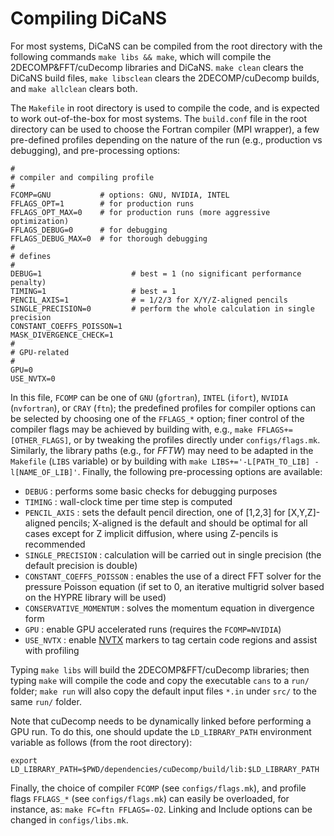 # Compiling DiCaNS

For most systems, DiCaNS can be compiled from the root directory with the following commands `make libs && make`, which will compile the 2DECOMP&FFT/cuDecomp libraries and DiCaNS. `make clean` clears the DiCaNS build files, `make libsclean` clears the 2DECOMP/cuDecomp builds, and `make allclean` clears both.

The `Makefile` in root directory is used to compile the code, and is expected to work out-of-the-box for most systems. The `build.conf` file in the root directory can be used to choose the Fortran compiler (MPI wrapper), a few pre-defined profiles depending on the nature of the run (e.g., production vs debugging), and pre-processing options:

```
#
# compiler and compiling profile
#
FCOMP=GNU           # options: GNU, NVIDIA, INTEL
FFLAGS_OPT=1        # for production runs
FFLAGS_OPT_MAX=0    # for production runs (more aggressive optimization)
FFLAGS_DEBUG=0      # for debugging
FFLAGS_DEBUG_MAX=0  # for thorough debugging
#
# defines
#
DEBUG=1                    # best = 1 (no significant performance penalty)
TIMING=1                   # best = 1
PENCIL_AXIS=1              # = 1/2/3 for X/Y/Z-aligned pencils
SINGLE_PRECISION=0         # perform the whole calculation in single precision
CONSTANT_COEFFS_POISSON=1
MASK_DIVERGENCE_CHECK=1
#
# GPU-related
#
GPU=0
USE_NVTX=0
```

In this file, `FCOMP` can be one of `GNU` (`gfortran`), `INTEL` (`ifort`), `NVIDIA` (`nvfortran`), or `CRAY` (`ftn`); the predefined profiles for compiler options can be selected by choosing one of the `FFLAGS_*` option; finer control of the compiler flags may be achieved by building with, e.g., `make FFLAGS+=[OTHER_FLAGS]`, or by tweaking the profiles directly under `configs/flags.mk`. Similarly, the library paths (e.g., for *FFTW*) may need to be adapted in the `Makefile` (`LIBS` variable) or by building with `make LIBS+='-L[PATH_TO_LIB] -l[NAME_OF_LIB]'`. Finally, the following pre-processing options are available:

 * `DEBUG`                    : performs some basic checks for debugging purposes
 * `TIMING`                   : wall-clock time per time step is computed
 * `PENCIL_AXIS`              : sets the default pencil direction, one of [1,2,3] for [X,Y,Z]-aligned pencils; X-aligned is the default and should be optimal for all cases except for Z implicit diffusion, where using Z-pencils is recommended
 * `SINGLE_PRECISION`         : calculation will be carried out in single precision (the default precision is double)
 * `CONSTANT_COEFFS_POISSON`  : enables the use of a direct FFT solver for the pressure Poisson equation (if set to 0, an iterative multigrid solver based on the HYPRE library will be used)
 * `CONSERVATIVE_MOMENTUM`    : solves the momentum equation in divergence form
 * `GPU`                      : enable GPU accelerated runs (requires the `FCOMP=NVIDIA`)
 * `USE_NVTX`                 : enable [NVTX](https://docs.nvidia.com/nsight-visual-studio-edition/nvtx) markers to tag certain code regions and assist with profiling

Typing `make libs` will build the 2DECOMP&FFT/cuDecomp libraries; then typing `make` will compile the code and copy the executable `cans` to a `run/` folder; `make run` will also copy the default input files `*.in` under `src/` to the same `run/` folder.

Note that cuDecomp needs to be dynamically linked before performing a GPU run. To do this, one should update the `LD_LIBRARY_PATH` environment variable as follows (from the root directory):
```
export LD_LIBRARY_PATH=$PWD/dependencies/cuDecomp/build/lib:$LD_LIBRARY_PATH
```

Finally, the choice of compiler `FCOMP` (see `configs/flags.mk`), and profile flags `FFLAGS_*` (see `configs/flags.mk`) can easily be overloaded, for instance, as: `make FC=ftn FFLAGS=-O2`. Linking and Include options can be changed in `configs/libs.mk`.
